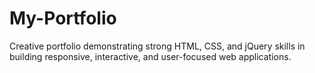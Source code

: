 # My-Portfolio
Creative portfolio demonstrating strong HTML, CSS, and jQuery skills in building responsive, interactive, and user-focused web applications.
